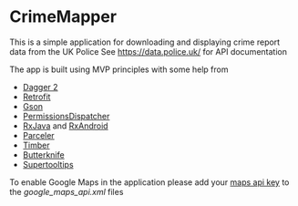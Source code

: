 # CrimeMapper

This is a simple application for downloading and displaying crime report data from the UK Police 
See https://data.police.uk/ for API documentation

The app is built using MVP principles with some help from 
- [Dagger 2](https://google.github.io/dagger/)
- [Retrofit](https://square.github.io/retrofit/)
- [Gson](https://github.com/google/gson)
- [PermissionsDispatcher](https://github.com/hotchemi/PermissionsDispatcher)
- [RxJava](https://github.com/ReactiveX/RxJava) and [RxAndroid](https://github.com/ReactiveX/RxAndroid)
- [Parceler](https://github.com/johncarl81/parceler)
- [Timber](https://github.com/JakeWharton/timber)
- [Butterknife](http://jakewharton.github.io/butterknife)
- [Supertooltips](https://github.com/nhaarman/supertooltips)

To enable Google Maps in the application please add your [maps api key](https://developers.google.com/maps/android/) to the *google_maps_api.xml* files
